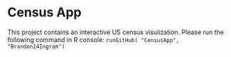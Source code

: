 # Census App

This project contains an interactive US census visulization. Please run the following command in R console:
`runGitHub( "CensusApp", "Brandon14Ingram")`
